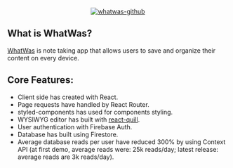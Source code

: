<div align="center">
  <br>
  <a href="https://whatwas.app" target="_blank" rel="noopener noreferrer" aria-label="whatwas"><img src="https://i.ibb.co/w6wDWt2/whatwas-github.jpg" alt="whatwas-github"></a>
</div>

## What is WhatWas?

[WhatWas](https://whatwas.app) is note taking app that allows users to save and organize their content on every device.

## Core Features:

- Client side has created with React.
- Page requests have handled by React Router.
- styled-components has used for components styling.
- WYSIWYG editor has built with [react-quill](https://github.com/zenoamaro/react-quill).
- User authentication with Firebase Auth.
- Database has built using Firestore.
- Average database reads per user have reduced 300% by using Context API (at first demo, average reads were: 25k reads/day; latest release: average reads are 3k reads/day).
